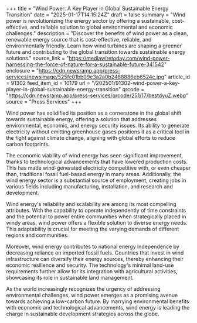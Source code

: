 +++
title = "Wind Power: A Key Player in Global Sustainable Energy Transition"
date = "2025-01-17T14:15:24Z"
draft = false
summary = "Wind power is revolutionizing the energy sector by offering a sustainable, cost-effective, and reliable solution to global environmental and economic challenges."
description = "Discover the benefits of wind power as a clean, renewable energy source that is cost-effective, reliable, and environmentally friendly. Learn how wind turbines are shaping a greener future and contributing to the global transition towards sustainable energy solutions."
source_link = "https://mediawiretoday.com/wind-power-harnessing-the-force-of-nature-for-a-sustainable-future-341542"
enclosure = "https://cdn.newsramp.app/press-services/newsimage/525fc01bb09e3a2a0b2488886eb6524c.jpg"
article_id = 91302
feed_item_id = 10179
url = "/202501/91302-wind-power-a-key-player-in-global-sustainable-energy-transition"
qrcode = "https://cdn.newsramp.app/press-services/qrcode/251/17/bestdyuZ.webp"
source = "Press Services"
+++

<p>Wind power has solidified its position as a cornerstone in the global shift towards sustainable energy, offering a solution that addresses environmental, economic, and energy security issues. Its ability to generate electricity without emitting greenhouse gases positions it as a critical tool in the fight against climate change, aligning with global efforts to reduce carbon footprints.</p><p>The economic viability of wind energy has seen significant improvement, thanks to technological advancements that have lowered production costs. This has made wind-generated electricity competitive with, or even cheaper than, traditional fossil fuel-based energy in many areas. Additionally, the wind energy sector is a substantial source of employment, creating jobs in various fields including manufacturing, installation, and research and development.</p><p>Wind energy's reliability and scalability are among its most compelling attributes. With the capability to operate independently of time constraints and the potential to power entire communities when strategically placed in windy areas, wind power offers a flexible solution to diverse energy needs. This adaptability is crucial for meeting the varying demands of different regions and communities.</p><p>Moreover, wind energy contributes to national energy independence by decreasing reliance on imported fossil fuels. Countries that invest in wind infrastructure can diversify their energy sources, thereby enhancing their economic resilience and security. The technology's minimal land-use requirements further allow for its integration with agricultural activities, showcasing its role in sustainable land management.</p><p>As the world increasingly recognizes the urgency of addressing environmental challenges, wind power emerges as a promising avenue towards achieving a low-carbon future. By marrying environmental benefits with economic and technological advancements, wind energy is leading the charge in sustainable development strategies across the globe.</p>